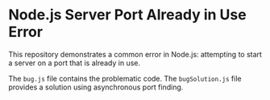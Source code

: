# Node.js Server Port Already in Use Error

This repository demonstrates a common error in Node.js: attempting to start a server on a port that is already in use.

The `bug.js` file contains the problematic code. The `bugSolution.js` file provides a solution using asynchronous port finding.